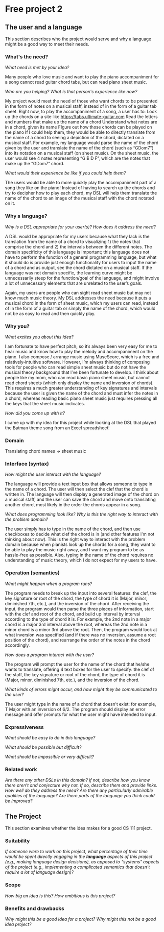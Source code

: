 # Free project 2


## The user and a language
This section describes who the project would serve and why a language might be a
good way to meet their needs.


### What's the need?
_What need is met by your idea?_

Many people who love music and want to play the piano accompaniment for a song cannot read guitar chord tabs, but can read piano sheet music.

_Who are you helping? What is that person's experience like now?_

My project would meet the need of those who want chords to be presented in the form of notes on a musical staff, instead of in the form of a guitar tab sheet. 
Right now, to play the accompaniment of a song, a user has to:
Look up the chords on a site like https://tabs.ultimate-guitar.com
Read the letters and numbers that make up the name of a chord
Understand what notes are in a chord, given its name 
FIgure out how those chords can be played on the piano
If I could help them, they would be able to directly translate from the name of a chord to seeing a depiction of the chord, dictated on a musical staff. 
For example, my language would parse the name of the chord given by the user and translate the name of the chord (such as “GDom7”) into its notation on a musical staff (on sheet music). On the sheet music, the user would see 4 notes representing “G B D F”, which are the notes that make up the “GDom7” chord. 

_What would their experience be like if you could help them?_

The users would be able to more quickly play the accompaniment part of a song they like on the piano! Instead of having to search up the chords and try to decipher how to play each chord, my DSL will help them translate the name of the chord to an image of the musical staff with the chord notated on it.  

 
### Why a language?
_Why is a DSL appropriate for your user(s)? How does it address the need?_

A DSL would be appropriate for my users because what they lack is the translation from the name of a chord to visualizing 1) the notes that comprise the chord and 2) the intervals between the different notes. The domain specificity of this language is important; this language does not have to perform the function of a general programming language, but what it should do is provide just enough functionality for users to input the name of a chord and as output, see the chord dictated on a musical staff. If the language was not domain specific, the learning curve might be unnecessarily steep for the function/goal of the language, and might involve a lot of unnecessary elements that are unrelated to the user’s goals. 

Again, my users are people who can sight read sheet music but may not know much music theory. My DSL addresses the need because it puts a musical chord in the form of sheet music, which my users can read, instead of in the form of a guitar tab or simply the name of the chord, which would not be as easy to read and then quickly play.

### Why you?

_What excites you about this idea?_

I am fortunate to have perfect pitch, so it’s always been very easy for me to hear music and know how to play the melody and accompaniment on the piano. I also compose / arrange music using MuseScore, which is a free and relatively-intuitive software. However, I’m always thinking of composing tools for people who can read simple sheet music but do not have the musical theory background that I’ve been fortunate to develop. I think about people like my mom, who can read basic piano sheet music, but cannot read chord sheets (which only display the name and inversion of chords). This requires a much greater understanding of key signatures and intervals because the user is given the name of the chord and must infer the notes in a chord, whereas reading basic piano sheet music just requires pressing all the keys that the sheet music indicates.

_How did you come up with it?_

I came up with my idea for this project while looking at the DSL that played the Batman theme song from an Excel spreadsheet! 

### Domain
Translating chord names -> sheet music 


### Interface (syntax)
_How might the user interact with the language?_

The language will provide a text input box that allows someone to type in the name of a chord. The user will then select the clef that the chord is written in. The language will then display a generated image of the chord on a musical staff, and the user can save the chord and move onto translating another chord, most likely in the order the chords appear in a song. 

_What does programming look like? Why is this the right way to interact with the problem domain?_ 

The user simply has to type in the name of the chord, and then use checkboxes to decide what clef the chord is in (and other features I'm not thinking about now). This is the right way to interact with the problem domain because when pianists look up the chords for a song, they want to be able to play the music right away, and I want my program to be as hassle-free as possible. Also, typing in the name of the chord requires no understanding of music theory, which I do not expect for my users to have. 


### Operation (semantics)
_What might happen when a program runs?_

The program needs to break up the input into several features: the clef, the key signature or root of the chord, the type of chord it is (Major, minor, diminished  7th, etc.), and the inversion of the chord. After receiving the input, the program would then parse the three pieces of information, start with the clef and root of the chord, and build up interval by interval according to the type of chord it is. For example, the 2nd note in a major chord is a major 3rd interval above the root, whereas the 2nd note in a minor chord is a minor 3rd above the root. Then, the program would look at what inversion was specified (and if there was no inversion, assume a root position of the chord), and rearrange the order of the notes in the chord accordingly. 

_How does a program interact with the user?_

The program will prompt the user for the name of the chord that he/she wants to translate, offering 4 text boxes for the user to specify: the clef of the staff, the key signature or root of the chord, the type of chord it is (Major, minor, diminished  7th, etc.), and the inversion of the chord.


_What kinds of errors might occur, and how might they be communicated to the user?_

The user might type in the name of a chord that doesn't exist: for example, T Major with an inversion of 6/2. The program should display an error message and offer prompts for what the user might have intended to input. 


### Expressiveness
_What should be easy to do in this language?_

_What should be possible but difficult?_ 

_What should be impossible or very difficult?_


### Related work
_Are there any other DSLs in this domain? If not, describe how you know there
aren't and conjecture why not. If so, describe them and provide links. How well 
do they address the need? Are there any particularly admirable qualities of the
language? Are there parts of the language you think could be improved?_


## The Project
This section examines whether the idea makes for a good CS 111 project.


### Suitability
_If someone were to work on this project, what percentage of their time would be
spent directly engaging in the **language** aspects of this project (e.g.,
making language design decisions), as opposed to "systems" aspects of the
project (e.g., implementing a complicated semantics that doesn't require a lot
of language design)?_


### Scope
_How big an idea is this? How ambitious is this project?_


### Benefits and drawbacks
_Why might this be a good idea for a project? Why might this not be a good idea 
project?_

